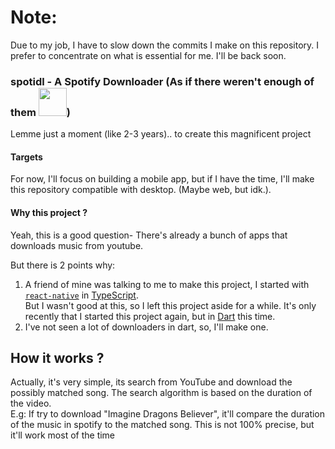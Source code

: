 # Note:
Due to my job, I have to slow down the commits I make on this repository. I prefer to concentrate on what is essential for me.
I'll be back soon. 

### spotidl - A Spotify Downloader (As if there weren't enough of them [<img src="https://cdn.discordapp.com/emojis/834119948170821652.png?size=512" height="45" />](https://bit.ly/31BnJAp))

Lemme just a moment (like 2-3 years).. to create this magnificent project

#### Targets
For now, I'll focus on building a mobile app, but if I have the time, I'll make this repository compatible with desktop. (Maybe web, but idk.).


#### Why this project ? 
Yeah, this is a good question- 
There's already a bunch of apps that downloads music from youtube.

But there is 2 points why:
1. A friend of mine was talking to me to make this project, I started with [`react-native`](https://reactnative.dev/) in [TypeScript](https://www.typescriptlang.org/).<br /> But I wasn't good at this, so I left this project aside for a while. It's only recently that I started this project again, but in [Dart](https://dart.dev/) this time.
2. I've not seen a lot of downloaders in dart, so, I'll make one.

## How it works ? 
Actually, it's very simple, its search from YouTube and download the possibly matched song.
The search algorithm is based on the duration of the video.  
E.g: 
If try to download "Imagine Dragons Believer", it'll compare the duration of the music in spotify to the matched song.
This is not 100% precise, but it'll work most of the time
